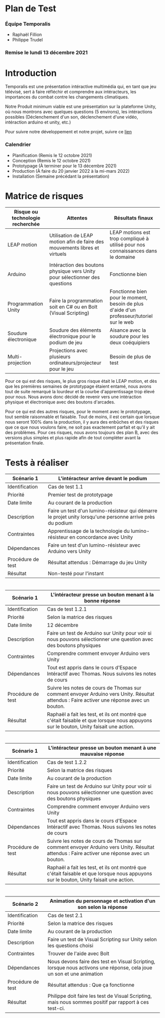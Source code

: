 # Plan de Test
### Équipe Temporalis
- Raphaël Fillion
- Philippe Trudel

### Remise le lundi 13 décembre 2021

# Introduction

 Temporalis est une présentation intéractive multimédia qui, en tant que jeu télévisé, sert à faire réfléchir et comprendre aux intéracteurs, les importances du combat contre les changements climatiques.

 Notre Produit minimum viable est une présentation sur la plateforme Unity, où nous montrons avec quelques questions (5 environs), les intéractions possibles (Déclenchement d'un son, déclenchement d'une vidéo, intéraction arduino et unity, etc.)

Pour suivre notre développement et notre projet, suivre ce [lien](https://github.com/Orbital3/Temporalis)

### Calendrier
- Planification (Remis le 12 octobre 2021)
- Conception    (Remis le 12 octobre 2021)
- Prototypage (À terminer pour le 13 décembre 2021)
- Production (À faire du 20 janvier 2022 à la mi-mars 2022)
- Installation (Semaine précédant la présentation)

# Matrice de risques

| Risque ou technologie recherchée | Attentes | Résultats finaux|
|---|---|---|
| LEAP motion | Utilisation de LEAP motion afin de faire des mouvements libres et virtuels | LEAP motions est trop compliqué à utilisé pour nos connaissances dans le domaine |
| Arduino | Intéraction des boutons physique vers Unity pour sélectionner des questions | Fonctionne bien |
| Programmation Unity | Faire la programmation soit en C# ou en Bolt (Visual Scripting) | Fonctionne bien pour le moment, besoin de plus d'aide d'un professeur/tutoriel sur le web |
| Soudure électronique | Soudure des éléments électronique pour le podium de jeu | Aisance avec la soudure pour les deux coéquipiers |
| Multi-projection | Projections avec plusieurs ordinateurs/projecteur pour le jeu | Besoin de plus de test |


 Pour ce qui est des risques, le plus gros risque était le LEAP motion, et dès que les premières semaines de prototypage étaient entamé, nous avons tout de suite remarqué la lourdeur et la courbe d'apprentissage trop élevé pour nous. Nous avons donc décidé de revenir vers une intéraction physique et électronique avec des boutons d'arcades.

 Pour ce qui est des autres risques, pour le moment avec le prototypage, tout semble raisonnable et faisable. Tout de moins, il est certain que lorsque nous seront 100% dans la production, il y aura des enbûches et des risques que ce que nous voulons faire, ne soit pas exactement parfait et qu'il y ait des problèmes. Pour ces risques, nous avons toujours des plan B, avec des versions plus simples et plus rapide afin de tout compléter avant la présentation finale.

 # Tests à réaliser

| Scénario 1 | L'intéracteur arrive devant le podium |
|---|---|
| Identification | Cas de test 1.1  |
| Priorité | Premier test de prototypage |
| Date limite | Au courant de la production |
| Description | Faire un test d'un lumino-résisteur qui démarre le projet unity lorsqu'une personne arrive près du podium |
| Contraintes | Apprentissage de la technologie du lumino-résisteur en concordance avec Unity |
| Dépendances | Faire un test d'un lumino-résisteur avec Arduino vers Unity|
| Procédure de test | Résultat attendus : Démarrage du jeu Unity|
| Résultat | Non-testé pour l'instant |

#
| Scénario 1 | L'intéracteur presse un bouton menant à la bonne réponse |
|---|---|
| Identification | Cas de test 1.2.1 |
| Priorité | Selon la matrice des risques |
| Date limite | 12 décembre |
| Description | Faire un test de Arduino sur Unity pour voir si nous pouvons sélectionner une question avec des boutons physiques |
| Contraintes | Comprendre comment envoyer Arduino vers Unity |
| Dépendances | Tout est appris dans le cours d'Espace Intéractif avec Thomas. Nous suivons les notes de cours |
| Procédure de test | Suivre les notes de cours de Thomas sur comment envoyer Arduino vers Unity. Résultat attendus : Faire activer une réponse avec un bouton. |
| Résultat | Raphaël a fait les test, et ils ont montré que c'était faisable et que lorsque nous appuyons sur le bouton, Unity faisait une action. |
#
| Scénario 1 | L'intéracteur presse un bouton menant à une mauvaise réponse |
|---|---|
| Identification | Cas de test 1.2.2  |
| Priorité | Selon la matrice des risques |
| Date limite | Au courant de la production |
| Description | Faire un test de Arduino sur Unity pour voir si nous pouvons sélectionner une question avec des boutons physiques |
| Contraintes | Comprendre comment envoyer Arduino vers Unity |
| Dépendances | Tout est appris dans le cours d'Espace Intéractif avec Thomas. Nous suivons les notes de cours |
| Procédure de test | Suivre les notes de cours de Thomas sur comment envoyer Arduino vers Unity. Résultat attendus : Faire activer une réponse avec un bouton. |
| Résultat | Raphaël a fait les test, et ils ont montré que c'était faisable et que lorsque nous appuyons sur le bouton, Unity faisait une action. |
#
| Scénario 2 | Animation du personnage et activation d'un son selon la réponse |
|---|---|
| Identification | Cas de test 2.1 |
| Priorité | Selon la matrice des risques |
| Date limite | Au courant de la production |
| Description | Faire un test de Visual Scripting sur Unity selon les questions choisi |
| Contraintes | Trouver de l'aide avec Bolt|
| Dépendances | Nous devons faire des test en Visual Scripting, lorsque nous activons une réponse, cela joue un son et une animation |
| Procédure de test | Résultat attendus : Que ça fonctionne |
| Résultat | Philippe doit faire les test de Visual Scripting, mais nous sommes positif par rapport à ces test-ci. |
